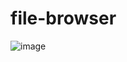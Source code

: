 # file-browser


![image](https://user-images.githubusercontent.com/107561275/216771697-66f436e6-544d-4cd7-8691-2532dd36fd16.png)
